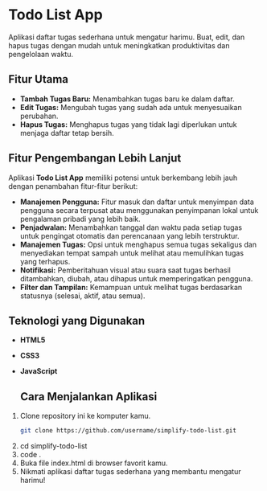 # Todo List App

Aplikasi daftar tugas sederhana untuk mengatur harimu. Buat, edit, dan hapus tugas dengan mudah untuk meningkatkan produktivitas dan pengelolaan waktu.

## Fitur Utama

- **Tambah Tugas Baru:** Menambahkan tugas baru ke dalam daftar.
- **Edit Tugas:** Mengubah tugas yang sudah ada untuk menyesuaikan perubahan.
- **Hapus Tugas:** Menghapus tugas yang tidak lagi diperlukan untuk menjaga daftar tetap bersih.

## Fitur Pengembangan Lebih Lanjut

Aplikasi **Todo List App** memiliki potensi untuk berkembang lebih jauh dengan penambahan fitur-fitur berikut:

- **Manajemen Pengguna:** Fitur masuk dan daftar untuk menyimpan data pengguna secara terpusat atau menggunakan penyimpanan lokal untuk pengalaman pribadi yang lebih baik.
- **Penjadwalan:** Menambahkan tanggal dan waktu pada setiap tugas untuk pengingat otomatis dan perencanaan yang lebih terstruktur.
- **Manajemen Tugas:** Opsi untuk menghapus semua tugas sekaligus dan menyediakan tempat sampah untuk melihat atau memulihkan tugas yang terhapus.
- **Notifikasi:** Pemberitahuan visual atau suara saat tugas berhasil ditambahkan, diubah, atau dihapus untuk memperingatkan pengguna.
- **Filter dan Tampilan:** Kemampuan untuk melihat tugas berdasarkan statusnya (selesai, aktif, atau semua).

## Teknologi yang Digunakan

- **HTML5**
- **CSS3** 
- **JavaScript** 

  ## Cara Menjalankan Aplikasi

1. Clone repository ini ke komputer kamu.
   ```bash
   git clone https://github.com/username/simplify-todo-list.git
2. cd simplify-todo-list
3. code .
4. Buka file index.html di browser favorit kamu.
5. Nikmati aplikasi daftar tugas sederhana yang membantu mengatur harimu!
